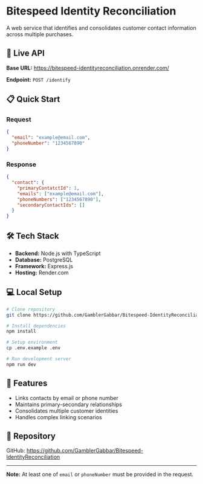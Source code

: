 # Bitespeed Identity Reconciliation

A web service that identifies and consolidates customer contact information across multiple purchases.

## 🚀 Live API

**Base URL:** https://bitespeed-identityreconciliation.onrender.com/

**Endpoint:** `POST /identify`

## 📋 Quick Start

### Request
```json
{
  "email": "example@email.com",
  "phoneNumber": "1234567890"
}
```

### Response
```json
{
  "contact": {
    "primaryContatctId": 1,
    "emails": ["example@email.com"],
    "phoneNumbers": ["1234567890"],
    "secondaryContactIds": []
  }
}
```

## 🛠️ Tech Stack

- **Backend:** Node.js with TypeScript
- **Database:** PostgreSQL
- **Framework:** Express.js
- **Hosting:** Render.com

## 💻 Local Setup

```bash
# Clone repository
git clone https://github.com/GamblerGabbar/Bitespeed-IdentityReconciliation.git

# Install dependencies
npm install

# Setup environment
cp .env.example .env

# Run development server
npm run dev
```

## 📝 Features

- Links contacts by email or phone number
- Maintains primary-secondary relationships
- Consolidates multiple customer identities
- Handles complex linking scenarios

## 🔗 Repository

GitHub: https://github.com/GamblerGabbar/Bitespeed-IdentityReconciliation

---

**Note:** At least one of `email` or `phoneNumber` must be provided in the request.